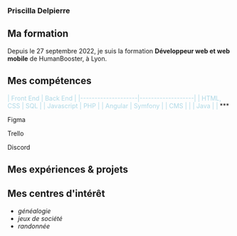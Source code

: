 ### Priscilla Delpierre

## Ma formation 

Depuis le 27 septembre 2022, je suis la formation __Développeur web et web mobile__ de HumanBooster, à Lyon. 

## Mes compétences
<font color="lightblue">
|   Front End        |      Back End     |
|--------------------|-------------------|
|   HTML, CSS        |      SQL          |
|   Javascript       |      PHP          |
|   Angular          |      Symfony      |
|   CMS              |                   |
|   Java             |                   |
</font>
***

Figma

Trello

Discord

## Mes expériences & projets



## Mes centres d'intérêt

* *généalogie*
* *jeux de société*
* *randonnée*

